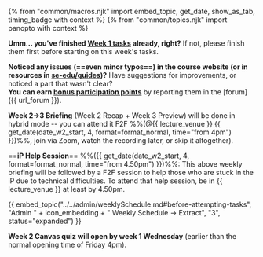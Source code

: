 {% from "common/macros.njk" import embed_topic, get_date, show_as_tab, timing_badge with context %}
{% from "common/topics.njk" import  panopto with context %}

<box type="important" seamless>

**Umm... you've finished [Week 1 tasks](../week1/index.html) already, right?** If not, please finish them first before starting on this week's tasks.

</box>

<box type="tip" seamless>

**Noticed any issues (==even minor typos==) in the course website (or in resources in [se-edu/guides](https://se-education.org/guides/))?** Have suggestions for improvements, or noticed a part that wasn't clear?<br>
**You can earn [bonus participation points](../../admin/participation.md)** by reporting them in the [forum]({{ url_forum }}).<br>
</box>

<panel type="info" header="##### ==[MUST-WATCH]== Briefing Videos for Week 2" peek >

<include src="../../admin/courseBriefings.md#course-briefing-w2" />
</panel>
<p/>
<box type="info">

****Week 2->3 Briefing**** (Week 2 Recap + Week 3 Preview) will be done in hybrid mode -- you can attend it F2F %%(@{{ lecture_venue }} {{ get_date(date_w2_start, 4, format=format_normal, time="from 4pm") }})%%, join via Zoom, watch the recording later, or skip it altogether).<br>

==**iP Help Session**== %%({{ get_date(date_w2_start, 4, format=format_normal, time="from 4.50pm") }})%%: This above weekly briefing will be followed by a F2F session to help those who are stuck in the iP due to technical difficulties. To attend that help session, be in {{ lecture_venue }} at least by 4.50pm.


</box>
<p/>

{{ embed_topic("../../admin/weeklySchedule.md#before-attempting-tasks", "Admin " + icon_embedding + " Weekly Schedule → Extract", "3", status="expanded") }}
<p/>


<box type="info" seamless>

**Week 2 Canvas quiz will open by week 1 Wednesday** (earlier than the normal opening time of Friday 4pm).

</box>
<p/>


